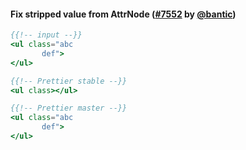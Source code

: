 #### Fix stripped value from AttrNode ([#7552](https://github.com/prettier/prettier/pull/7552) by [@bantic](https://github.com/bantic))

<!-- prettier-ignore -->
```hbs
{{!-- input --}}
<ul class="abc
       def">
</ul>

{{!-- Prettier stable --}}
<ul class></ul>

{{!-- Prettier master --}}
<ul class="abc
       def">
</ul>

